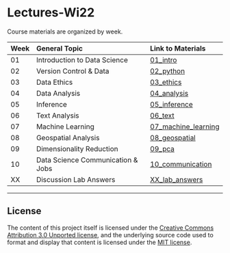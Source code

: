 # Lectures-Wi22
Course materials are organized by week. 

|Week  | General Topic  | Link to Materials   | 
|---|:---|:---|
| 01 | Introduction to Data Science   | [01_intro](https://github.com/COGS108/Lectures-Wi22/tree/main/01_intro)   | 
| 02 | Version Control & Data  | [02_python](https://github.com/COGS108/Lectures-Wi22/tree/main/02_data) |
| 03 | Data Ethics  | [03_ethics](https://github.com/COGS108/Lectures-Wi22/tree/main/03_ethics) |
| 04 | Data Analysis | [04_analysis](https://github.com/COGS108/Lectures-Wi22/tree/main/04_analysis)   | 
| 05 | Inference | [05_inference](https://github.com/COGS108/Lectures-Wi22/tree/main/05_inference)   |
| 06 | Text Analysis  | [06_text](https://github.com/COGS108/Lectures-Wi22/tree/main/06_text)   | 
| 07 | Machine Learning  |  [07_machine_learning](https://github.com/COGS108/Lectures-Wi22/tree/main/07_machine_learning)  | 
| 08 | Geospatial Analysis | [08_geospatial](https://github.com/COGS108/Lectures-Wi22/tree/main/08_geospatial) | 
| 09 | Dimensionality Reduction  | [09_pca](https://github.com/COGS108/Lectures-Wi22/tree/main/09_pca)  |
| 10 | Data Science Communication & Jobs  | [10_communication](https://github.com/COGS108/Lectures-Wi22/tree/main/10_communication)   | 
| XX | Discussion Lab Answers  | [XX_lab_answers](https://github.com/COGS108/Lectures-Wi22/tree/main/XX_lab_answers)   | 


---
## License 

The content of this project itself is licensed under the [Creative Commons Attribution 3.0 Unported license](https://creativecommons.org/licenses/by/3.0/), and the underlying source code used to format and display that content is licensed under the [MIT license](https://github.com/github/choosealicense.com/blob/gh-pages/LICENSE.md).
